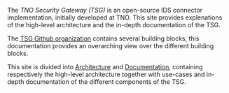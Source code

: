 The _TNO Security Gateway (TSG)_ is an open-source IDS connector implementation, initially developed at TNO. This site provides explenations of the high-level architecture and the in-depth documentation of the TSG.

The [TSG Github organization](https://github.com/TNO-TSG) contains several building blocks, this documentation provides an overarching view over the different building blocks.

This site is divided into [Architecture](/pages/architecture) and [Documentation](/docs/overview), containing respectively the high-level architecture together with use-cases and in-depth documentation of the different components of the TSG.